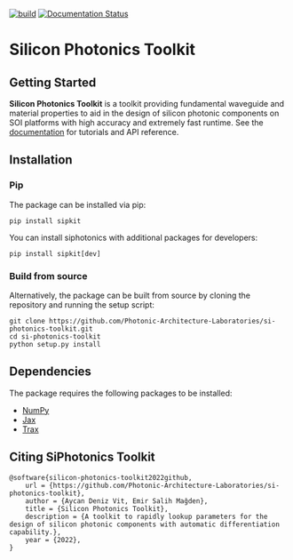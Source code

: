 [![build](https://github.com/Photonic-Architecture-Laboratories/si-photonics-toolkit/actions/workflows/makefile.yml/badge.svg)](https://github.com/Photonic-Architecture-Laboratories/si-photonics-toolkit/actions/workflows/makefile.yml)
[![Documentation Status](https://readthedocs.org/projects/sipkit/badge/?version=latest)](https://sipkit.readthedocs.io/en/latest/?badge=latest)


# Silicon Photonics Toolkit

## Getting Started

**Silicon Photonics Toolkit** is a toolkit providing fundamental waveguide and material properties to aid in the design of silicon photonic components on SOI platforms with high accuracy and extremely fast runtime. See the [documentation](https://sipkit.readthedocs.io/en/latest/) for tutorials and API reference.

## Installation

### Pip

The package can be installed via pip:

    pip install sipkit

You can install siphotonics with additional packages for developers:

    pip install sipkit[dev]

### Build from source

Alternatively, the package can be built from source by cloning the repository and running the setup script:

    git clone https://github.com/Photonic-Architecture-Laboratories/si-photonics-toolkit.git
    cd si-photonics-toolkit
    python setup.py install

## Dependencies

The package requires the following packages to be installed:

-   [NumPy](https://numpy.org/)
-   [Jax](https://jax.readthedocs.io/en/latest/index.html)
-   [Trax](https://trax-ml.readthedocs.io/en/latest/)

## Citing SiPhotonics Toolkit

    @software{silicon-photonics-toolkit2022github,
        url = {https://github.com/Photonic-Architecture-Laboratories/si-photonics-toolkit},
        author = {Aycan Deniz Vit, Emir Salih Mağden},
        title = {Silicon Photonics Toolkit},
        description = {A toolkit to rapidly lookup parameters for the design of silicon photonic components with automatic differentiation capability.},
        year = {2022},
    }
